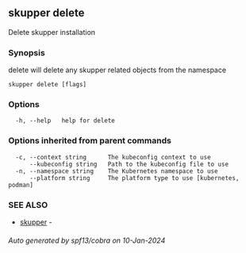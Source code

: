 ## skupper delete

Delete skupper installation

### Synopsis

delete will delete any skupper related objects from the namespace

```
skupper delete [flags]
```

### Options

```
  -h, --help   help for delete
```

### Options inherited from parent commands

```
  -c, --context string      The kubeconfig context to use
      --kubeconfig string   Path to the kubeconfig file to use
  -n, --namespace string    The Kubernetes namespace to use
      --platform string     The platform type to use [kubernetes, podman]
```

### SEE ALSO

* [skupper](skupper.md)	 - 

###### Auto generated by spf13/cobra on 10-Jan-2024

